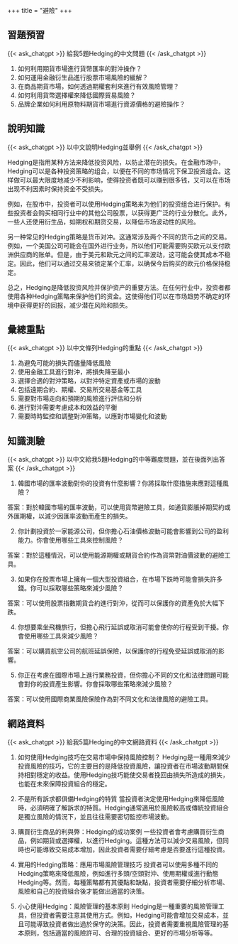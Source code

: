 +++
title = "避險"
+++
## 習題預習
{{< ask_chatgpt >}}
給我5題Hedging的中文問題
{{< /ask_chatgpt >}}



1. 如何利用期貨市場進行貨幣匯率的對沖操作？
2. 如何運用金融衍生品進行股票市場風險的緩解？
3. 在商品期貨市場，如何透過期權套利來進行有效風險管理？
4. 如何利用貨幣選擇權來降低國際貿易風險？
5. 品牌企業如何利用原物料期貨市場進行資源價格的避險操作？   

## 說明知識
{{< ask_chatgpt >}}
以中文說明Hedging並舉例
{{< /ask_chatgpt >}}



Hedging是指用某种方法来降低投资风险，以防止潜在的损失。在金融市场中，Hedging可以是各种投资策略的组合，以便在不同的市场情况下保卫投资组合。这样做可以最大限度地减少不利影响，使得投资者既可以赚到很多钱，又可以在市场出现不利因素时保持资金不受损失。

例如，在股市中，投资者可以使用Hedging策略来为他们的投资组合进行保护。有些投资者会购买相同行业中的其他公司股票，以获得更广泛的行业分散化。此外，一些人还使用衍生品，如期权和期货交易，以降低市场波动性的风险。

另一种常见的Hedging策略是货币对冲。这通常涉及两个不同的货币之间的交易。例如，一个美国公司可能会在国外进行业务，所以他们可能需要购买欧元以支付欧洲供应商的账单。但是，由于美元和欧元之间的汇率波动，这可能会使其成本不稳定。因此，他们可以通过交易来锁定某个汇率，以确保今后购买的欧元价格保持稳定。

总之，Hedging是降低投资风险并保护资产的重要方法。在任何行业中，投资者都使用各种Hedging策略来保护他们的资金。这使得他们可以在市场趋势不确定的环境中获得更好的回报，减少潜在风险和损失。   

## 彙總重點
{{< ask_chatgpt >}}
以中文條列Hedging的重點
{{< /ask_chatgpt >}}



1. 為避免可能的損失而儘量降低風險
2. 使用金融工具進行對沖，將損失降至最小
3. 選擇合適的對沖策略，以對沖特定資產或市場的波動
4. 包括遠期合約、期權、交易所交易基金等工具
5. 需要對市場走向和預期的風險進行評估和分析
6. 進行對沖需要考慮成本和效益的平衡
7. 需要時時監控和調整對沖策略，以應對市場變化和波動   

## 知識測驗
{{< ask_chatgpt >}}
以中文給我5題Hedging的中等難度問題，並在後面列出答案
{{< /ask_chatgpt >}}



1. 韓國市場的匯率波動對你的投資有什麼影響？你將採取什麼措施來應對這種風險？

答案：對於韓國市場的匯率波動，可以使用貨幣避險工具，如通貨膨脹掉期契約或外匯期權，以減少因匯率波動而產生的損失。

2. 你計劃投資於一家能源公司，但你擔心石油價格波動可能會影響到公司的盈利能力。你會使用哪些工具來控制風險？

答案：對於這種情況，可以使用能源期權或期貨合約作為貨幣對油價波動的避險工具。

3. 如果你在股票市場上擁有一個大型投資組合，在市場下跌時可能會損失許多錢。你可以採取哪些策略來減少風險？

答案：可以使用股票指數期貨合約進行對沖，從而可以保護你的資產免於大幅下跌。

4. 你想要乘坐飛機旅行，但擔心飛行延誤或取消可能會使你的行程受到干擾。你會使用哪些工具來減少風險？

答案：可以購買航空公司的航班延誤保險，以保護你的行程免受延誤或取消的影響。

5. 你正在考慮在國際市場上進行業務投資，但你擔心不同的文化和法律問題可能會對你的投資產生影響。你會採取哪些策略來減少風險？

答案：可以使用國際商業風險保險作為對不同文化和法律風險的避險工具。   

## 網路資料
{{< ask_chatgpt >}}
給我5篇Hedging的中文網路資料
{{< /ask_chatgpt >}}



1. 如何使用Hedging技巧在交易市場中保持風險控制？
Hedging是一種用來減少投資風險的技巧，它的主要目的是降低投資風險，讓投資者在市場波動期間保持相對穩定的收益。使用Hedging技巧能使交易者挽回由損失所造成的損失，也能在未來保障投資組合的穩定。

2. 不是所有訴求都俱備Hedging的特質
當投資者決定使用Hedging來降低風險時，必須明確了解訴求的特質。Hedging通常適用於風險較高或傳統投資組合是獨立風險的情況下，並且往往需要密切監控市場波動。

3. 購買衍生商品的利與弊：Hedging的成功案例
一些投資者會考慮購買衍生商品，例如期貨或選擇權，以進行Hedging。這種方法可以減少交易風險，但同時也可能導致交易成本增加，因此投資者需要仔細考慮是否要進行這種投資。

4. 實用的Hedging策略：應用市場風險管理技巧
投資者可以使用多種不同的Hedging策略來降低風險，例如進行多頭/空頭對沖、使用期權或進行動態Hedging等。然而，每種策略都有其優點和缺點，投資者需要仔細分析市場、風險和自己的投資組合後才能做出適當的決策。

5. 小心使用Hedging：風險管理的基本原則
Hedging是一種重要的風險管理工具，但投資者需要注意其使用方式。例如，Hedging可能會增加交易成本，並且可能導致投資者做出過於保守的決策。因此，投資者需要重視風險管理的基本原則，包括適當的風險許可、合理的投資組合、更好的市場分析等等。   

